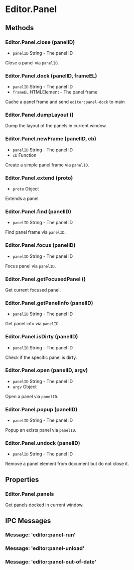 # Editor.Panel

## Methods

### Editor.Panel.close (panelID)

  - `panelID` String - The panel ID

Close a panel via `panelID`.

### Editor.Panel.dock (panelID, frameEL)

  - `panelID` String - The panel ID
  - `frameEL` HTMLElement - The panel frame

Cache a panel frame and send `editor:panel-dock` to main

### Editor.Panel.dumpLayout ()

Dump the layout of the panels in current window.

### Editor.Panel.newFrame (panelID, cb)

  - `panelID` String - The panel ID
  - `cb` Function

Create a simple panel frame via `panelID`.

### Editor.Panel.extend (proto)

  - `proto` Object

Extends a panel.

### Editor.Panel.find (panelID)

  - `panelID` String - The panel ID

Find panel frame via `panelID`.

### Editor.Panel.focus (panelID)

  - `panelID` String - The panel ID

Focus panel via `panelID`.

### Editor.Panel.getFocusedPanel ()

Get current focused panel.

### Editor.Panel.getPanelInfo (panelID)

  - `panelID` String - The panel ID

Get panel info via `panelID`.

### Editor.Panel.isDirty (panelID)

  - `panelID` String - The panel ID

Check if the specific panel is dirty.

### Editor.Panel.open (panelID, argv)

  - `panelID` String - The panel ID
  - `argv`  Object

Open a panel via `panelID`.

### Editor.Panel.popup (panelID)

  - `panelID` String - The panel ID

Popup an exists panel via `panelID`.

### Editor.Panel.undock (panelID)

  - `panelID` String - The panel ID

Remove a panel element from document but do not close it.

## Properties

### Editor.Panel.panels

Get panels docked in current window.

## IPC Messages

### Message: 'editor:panel-run'

### Message: 'editor:panel-unload'

### Message: 'editor:panel-out-of-date'
